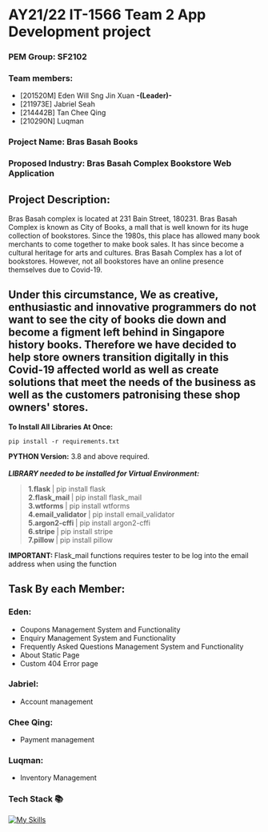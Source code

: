# AY21/22 IT-1566 Team 2 App Development project
### PEM Group: SF2102 <br/>
### <b> Team members:</b>  <br /> 

- [201520M]  Eden Will Sng Jin Xuan <b> -(Leader)- </b>
- [211973E]  Jabriel Seah 
- [214442B]  Tan Chee Qing
- [210290N]  Luqman

### <b> Project Name: </b> Bras Basah Books <br />
### <b> Proposed Industry:</b> Bras Basah Complex Bookstore Web Application <br />
## <b> Project Description: </b> <br />

Bras Basah complex is located at 231 Bain Street, 180231. 
Bras Basah Complex is known as City of Books, a mall that is well known for its huge collection of bookstores. Since the 1980s, this place has allowed many book merchants to come together to make book sales. It has since become a cultural heritage for arts and cultures. 
Bras Basah Complex has a lot of bookstores. However, not all bookstores have an online presence themselves due to Covid-19. 

Under this circumstance, We as creative, enthusiastic and innovative programmers do not want to see the city of books die down and become a figment left behind in Singapore history books. Therefore we have decided to help store owners transition digitally in this Covid-19 affected world as well as create solutions that meet the needs of the business as well as the customers patronising these shop owners' stores.
---

**To Install All Libraries At Once:**

```
pip install -r requirements.txt
```

<b>PYTHON Version:</b> 3.8 and above required. <br/>
<br/>
<b><i> LIBRARY needed to be installed for Virtual Environment: </i></b> <br /> 
> <b> 1.flask </b> | pip install flask<br /> 
> <b> 2.flask_mail </b> | pip install flask_mail <br />
> <b> 3.wtforms </b> | pip install wtforms <br />
> <b> 4.email_validator </b> | pip install email_validator <br />
> <b> 5.argon2-cffi  </b> | pip install argon2-cffi <br />
> <b> 6.stripe </b> | pip install stripe <br />
> <b>7.pillow </b> | pip install pillow <br/>

<b> IMPORTANT: </b>
Flask_mail functions requires tester to be log into the email address when using the function

## Task By each Member: <br/>
### Eden: <br/>
- Coupons Management System and Functionality
- Enquiry Management System and Functionality
- Frequently Asked Questions Management System and Functionality
- About Static Page
- Custom 404 Error page


### Jabriel: <br/>
- Account management


### Chee Qing: <br/>
- Payment management


### Luqman: <br/>
- Inventory Management


### Tech Stack 📚
[![My Skills](https://skillicons.dev/icons?i=js,html,css,python,flask,bootstrap,&theme=light)](https://skillicons.dev)
